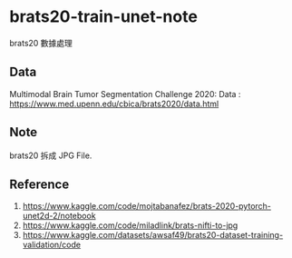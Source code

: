 # brats20-train-unet-note
brats20 數據處理

## Data

Multimodal Brain Tumor Segmentation Challenge 2020: Data : https://www.med.upenn.edu/cbica/brats2020/data.html

## Note

brats20 拆成 JPG File.

## Reference
1. https://www.kaggle.com/code/mojtabanafez/brats-2020-pytorch-unet2d-2/notebook
2. https://www.kaggle.com/code/miladlink/brats-nifti-to-jpg
3. https://www.kaggle.com/datasets/awsaf49/brats20-dataset-training-validation/code


